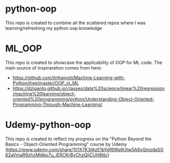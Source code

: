 # python-oop
This repo is created to combine all the scattered repos where I was learning/refreshing my python oop knowledge
# ML_OOP
This repo is created to showcase the applicability of OOP for ML code.
The main source of inspiraration comes from here:
 - https://github.com/tirthajyoti/Machine-Learning-with-Python/tree/master/OOP_in_ML
 - https://dziganto.github.io/classes/data%20science/linear%20regression/machine%20learning/object-oriented%20programming/python/Understanding-Object-Oriented-Programming-Through-Machine-Learning/

# Udemy-python-oop
This repo is created to reflect my progress on the "Python Beyond the Basics - Object-Oriented Programming" course by Udemy (https://www.udemy.com/share/101X7K3@zE1bYqf6Ws6Utw5A8vQmzdaSG62aVmaR9zhzMldko7u_jERCKrByChzQjiCUH6tb/)
